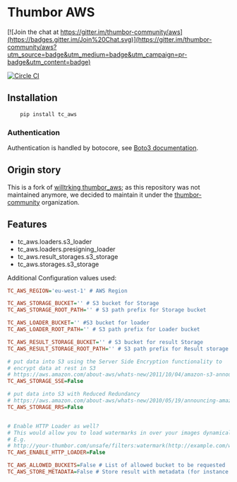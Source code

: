 # Thumbor AWS

[![Join the chat at https://gitter.im/thumbor-community/aws](https://badges.gitter.im/Join%20Chat.svg)](https://gitter.im/thumbor-community/aws?utm_source=badge&utm_medium=badge&utm_campaign=pr-badge&utm_content=badge)

[![Circle CI](https://circleci.com/gh/thumbor-community/aws.svg?style=svg)](https://circleci.com/gh/thumbor-community/aws)

## Installation

```bash
    pip install tc_aws
```

### Authentication

Authentication is handled by botocore, see [Boto3 documentation](https://boto3.readthedocs.org/en/latest/guide/quickstart.html#configuration).

## Origin story

This is a fork of [willtrking thumbor_aws](https://github.com/willtrking/thumbor_aws); as this repository was not maintained anymore,
we decided to maintain it under the [thumbor-community](https://github.com/thumbor-community) organization.

## Features

 * tc_aws.loaders.s3_loader
 * tc_aws.loaders.presigning_loader
 * tc_aws.result_storages.s3_storage
 * tc_aws.storages.s3_storage

Additional Configuration values used:

```.ini
TC_AWS_REGION='eu-west-1' # AWS Region

TC_AWS_STORAGE_BUCKET='' # S3 bucket for Storage
TC_AWS_STORAGE_ROOT_PATH='' # S3 path prefix for Storage bucket

TC_AWS_LOADER_BUCKET='' #S3 bucket for loader
TC_AWS_LOADER_ROOT_PATH='' # S3 path prefix for Loader bucket

TC_AWS_RESULT_STORAGE_BUCKET='' # S3 bucket for result Storage
TC_AWS_RESULT_STORAGE_ROOT_PATH='' # S3 path prefix for Result storage bucket

# put data into S3 using the Server Side Encryption functionality to
# encrypt data at rest in S3
# https://aws.amazon.com/about-aws/whats-new/2011/10/04/amazon-s3-announces-server-side-encryption-support/
TC_AWS_STORAGE_SSE=False

# put data into S3 with Reduced Redundancy
# https://aws.amazon.com/about-aws/whats-new/2010/05/19/announcing-amazon-s3-reduced-redundancy-storage/
TC_AWS_STORAGE_RRS=False


# Enable HTTP Loader as well?
# This would allow you to load watermarks in over your images dynamically through a URI
# E.g.
# http://your-thumbor.com/unsafe/filters:watermark(http://example.com/watermark.png,0,0,50)/s3_bucket/photo.jpg
TC_AWS_ENABLE_HTTP_LOADER=False

TC_AWS_ALLOWED_BUCKETS=False # List of allowed bucket to be requested
TC_AWS_STORE_METADATA=False # Store result with metadata (for instance content-type)
```
